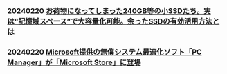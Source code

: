 ### 20240220 [お荷物になってしまった240GB等の小SSDたち。実は“記憶域スペース”で大容量化可能。余ったSSDの有効活用方法とは](https://pc.watch.impress.co.jp/docs/topic/feature/1568109.html)
### 20240220 [Microsoft提供の無償システム最適化ソフト「PC Manager」が「Microsoft Store」に登場](https://forest.watch.impress.co.jp/docs/serial/yajiuma/1569852.html)
